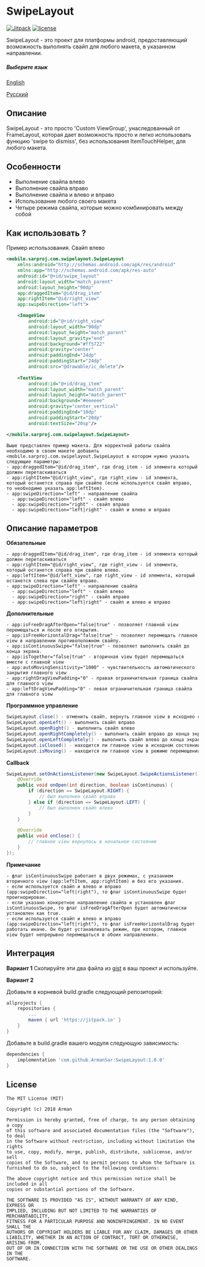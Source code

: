 
# SwipeLayout
[![Jitpack ](https://img.shields.io/jitpack/v/jitpack/maven-simple.svg)](https://jitpack.io/) [![license](https://img.shields.io/github/license/mashape/apistatus.svg)](https://github.com/ArmanSar/fileloader/blob/master/LICENSE)

SwipeLayout - это проект для платформы android, предоставляющий возможность выполнять свайп для любого макета, в указанном направлении.

##### Выберите язык
[English](https://github.com/ArmanSar/SwipeLayout/blob/master/README.md) 

[Русский](https://github.com/ArmanSar/SwipeLayout/blob/master/RUSSIAN_README.md)

## Описание
SwipeLayout - это просто 'Custom ViewGroup', унаследованный от FrameLayout, которая дает возможность просто и легко использовать функцию 'swipe to dismiss', без использования ItemTouchHelper, для любого макета.

## Особенности
- Выполнение свайпа влево
- Выполнение свайпа вправо
- Выполнение свайпа и влево и вправо
- Использование любого своего макета
- Четыре режима свайпа, которые можно комбинировать между собой

## Как использовать ?
Пример использования. Свайп влево
```xml
<mobile.sarproj.com.swipelayout.SwipeLayout
    xmlns:android="http://schemas.android.com/apk/res/android"
    xmlns:app="http://schemas.android.com/apk/res-auto"
    android:id="@+id/swipe_layout"
    android:layout_width="match_parent"
    android:layout_height="90dp"
    app:draggedItem="@id/drag_item"
    app:rightItem="@id/right_view"
    app:swipeDirection="left">

    <ImageView
        android:id="@+id/right_view"
        android:layout_width="90dp"
        android:layout_height="match_parent"
        android:layout_gravity="end"
        android:background="#ff5722"
        android:gravity="center"
        android:paddingEnd="24dp"
        android:paddingStart="24dp"
        android:src="@drawable/ic_delete"/>
  
    <TextView  
        android:id="@+id/drag_item"  
        android:layout_width="match_parent"  
        android:layout_height="match_parent"  
        android:background="#eeeeee"  
        android:gravity="center_vertical"  
        android:paddingEnd="10dp"  
        android:paddingStart="20dp"  
        android:textSize="20sp"/>

</mobile.sarproj.com.swipelayout.SwipeLayout>
```
```
Выше представлен пример макета. Для корректной работы свайпа необходимо в своем макете добавить  <mobile.sarproj.com.swipelayout.SwipeLayout в котором нужно указать следующие параметры:
- app:draggedItem="@id/drag_item", где drag_item - id элемента который должен перетаскиваться
- app:rightItem="@id/right_view", где right_view - id элемента, который останется справа при свайпе (если используется свайп вправо, то необходимо указать app:leftItem).
- app:swipeDirection="left" - направление свайпа
  - app:swipeDirection="left" - свайп влево
  - app:swipeDirection="right" - свайп вправо
  - app:swipeDirection="left|right" - свайп и влево и вправо
```

## Описание параметров
**Обязательные**
```
- app:draggedItem="@id/drag_item", где drag_item - id элемента который должен перетаскиваться
- app:rightItem="@id/right_view", где right_view - id элемента, который останется справа при свайпе влево.
- app:leftItem="@id/left_view", где right_view - id элемента, который останется слева при свайпе вправо.
- app:swipeDirection="left" - направление свайпа
  - app:swipeDirection="left" - свайп влево
  - app:swipeDirection="right" - свайп вправо
  - app:swipeDirection="left|right" - свайп и влево и вправо
```

**Дополнительные**
```
- app:isFreeDragAfterOpen="false|true" - позволяет главной view перемещаться и после его открытия.
- app:isFreeHorizontalDrag="false|true" - позволяет перемещать главное view в направлении противоположном свайпу.
- app:isContinuousSwipe="false|true" - позволяет выполнить свайп до конца экрана.
- app:isTogether="false|true" - вторичная view будет перемещаться вместе с главной view
- app:autoMovingSensitivity="1000" - чувствительность автоматического закрытия главного view
- app:rightDragViewPadding="0" - правая ограничительная граница свайпа для главного view
- app:leftDragViewPadding="0" - левая ограничительная граница свайпа для главного view
```

**Программное управление**
```java
SwipeLayout.close() - отменить свайп, вернуть главное view в исходнео состояние
SwipeLayout.openLeft() - выполнить свайп вправо
SwipeLayout.openRight() - выполнить свайп влево
SwipeLayout.openRightCompletely() - выполнить свайп вправо до конца экрана
SwipeLayout.openLeftCompletely() - выполнить свайп влево до конца экрана
SwipeLayout.isClosed() - находится ли главное view в исходном состоянии
SwipeLayout.isMoving() - находится ли главное view в режиме перемещения.
```
**Callback**
```java
SwipeLayout.setOnActionsListener(new SwipeLayout.SwipeActionsListener() {
    @Override
    public void onOpen(int direction, boolean isContinuous) {
        if (direction == SwipeLayout.RIGHT) {
			// был выполнен свайп вправо
        } else if (direction == SwipeLayout.LEFT) {
			// был выполнен свайп влево
        }
    }

    @Override  
    public void onClose() {  
        // главное view вернулось в начальное состояние
    }
});
```

**Примечание**
```
- флаг isContinuousSwipe работает в двух режимах, с указанием вторичного view (app:leftItem, app:rightItem) и без его указания.
- если используется свайп и влево и вправо (app:swipeDirection="left|right"), то флаг isContinuousSwipe будет проигнорирован.
- если указано конкретное направление свайпа и установлен флаг isContinuousSwipe, то флаг isFreeDragAfterOpen будет автоматически установлен как true.
- если используется свайп и влево и вправо (app:swipeDirection="left|right"), то флаг isFreeHorizontalDrag будет работать иначе. Он будет устанавливать режим, при котором, главное  view будет непрерывно перемещаться в обоих направлениях.
```

## Интеграция
**Вариант 1**
Скопируйте эти два файла из [gist](https://gist.github.com/ArmanSar/64359efd499ed38f6996390e79a5eadc) в ваш проект и используйте.

**Вариант 2**

Добавьте в корневой build.gradle следующий репозиторий:
```groovy
allprojects {
    repositories {
        ...
        maven { url 'https://jitpack.io' }
    }
}
```

Добавьте в build.gradle вашего модуля следующую зависимость:
```groovy
dependencies {
    implementation 'com.github.ArmanSar:SwipeLayout:1.0.0'
}
```

## License

```
The MIT License (MIT)

Copyright (c) 2018 Arman

Permission is hereby granted, free of charge, to any person obtaining a copy
of this software and associated documentation files (the "Software"), to deal
in the Software without restriction, including without limitation the rights
to use, copy, modify, merge, publish, distribute, sublicense, and/or sell
copies of the Software, and to permit persons to whom the Software is
furnished to do so, subject to the following conditions:

The above copyright notice and this permission notice shall be included in all
copies or substantial portions of the Software.

THE SOFTWARE IS PROVIDED "AS IS", WITHOUT WARRANTY OF ANY KIND, EXPRESS OR
IMPLIED, INCLUDING BUT NOT LIMITED TO THE WARRANTIES OF MERCHANTABILITY,
FITNESS FOR A PARTICULAR PURPOSE AND NONINFRINGEMENT. IN NO EVENT SHALL THE
AUTHORS OR COPYRIGHT HOLDERS BE LIABLE FOR ANY CLAIM, DAMAGES OR OTHER
LIABILITY, WHETHER IN AN ACTION OF CONTRACT, TORT OR OTHERWISE, ARISING FROM,
OUT OF OR IN CONNECTION WITH THE SOFTWARE OR THE USE OR OTHER DEALINGS IN THE
SOFTWARE.
```
